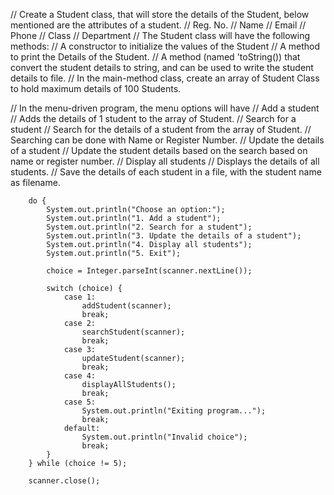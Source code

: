 
// Create a Student class, that will store the details of the Student, below mentioned are the attributes of a student.
// Reg. No.
// Name
// Email
// Phone
// Class
// Department
// The Student class will have the following methods:
// A constructor to initialize the values of the Student
// A method to print the Details of the Student.
// A method (named 'toString()) that convert the student details to string, and can be used to write the student details to file.
// In the main-method class, create an array of Student Class to hold maximum details of 100 Students.

// In the menu-driven program, the menu options will have
// Add a student
// Adds the details of 1 student to the array of Student.
// Search for a student
// Search for the details of a student from the array of Student.
// Searching can be done with Name or Register Number.
// Update the details of a student
// Update the student details based on the search based on name or register number.
// Display all students
// Displays the details of all students.
// Save the details of each student in a file, with the student name as filename.














        do {
            System.out.println("Choose an option:");
            System.out.println("1. Add a student");
            System.out.println("2. Search for a student");
            System.out.println("3. Update the details of a student");
            System.out.println("4. Display all students");
            System.out.println("5. Exit");

            choice = Integer.parseInt(scanner.nextLine());

            switch (choice) {
                case 1:
                    addStudent(scanner);
                    break;
                case 2:
                    searchStudent(scanner);
                    break;
                case 3:
                    updateStudent(scanner);
                    break;
                case 4:
                    displayAllStudents();
                    break;
                case 5:
                    System.out.println("Exiting program...");
                    break;
                default:
                    System.out.println("Invalid choice");
                    break;
            }
        } while (choice != 5);

        scanner.close();
    
